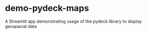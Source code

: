 # demo-pydeck-maps
A Streamlit app demonstrating usage of the pydeck library to display geospacial data
